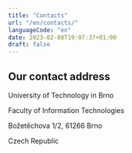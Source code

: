 ```yaml
---
title: "Contacts"
url: "/en/contacts/"
languageCode: "en"
date: 2023-02-08T19:07:37+01:00
draft: false
---
```


## Our contact address

University of Technology in Brno <br/>

Faculty of Information Technologies <br/>

Božetěchova 1/2, 61266 Brno <br/>

Czech Republic <br/>

